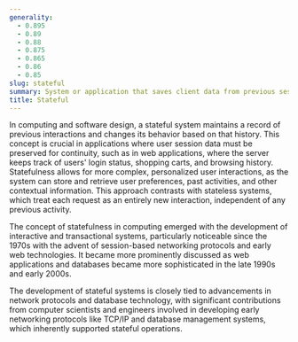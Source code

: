 ```yaml
---
generality:
  - 0.895
  - 0.89
  - 0.88
  - 0.875
  - 0.865
  - 0.86
  - 0.85
slug: stateful
summary: System or application that saves client data from previous sessions to influence and personalize future interactions.
title: Stateful
---
```


In computing and software design, a stateful system maintains a record of previous interactions and changes its behavior based on that history. This concept is crucial in applications where user session data must be preserved for continuity, such as in web applications, where the server keeps track of users' login status, shopping carts, and browsing history. Statefulness allows for more complex, personalized user interactions, as the system can store and retrieve user preferences, past activities, and other contextual information. This approach contrasts with stateless systems, which treat each request as an entirely new interaction, independent of any previous activity.

The concept of statefulness in computing emerged with the development of interactive and transactional systems, particularly noticeable since the 1970s with the advent of session-based networking protocols and early web technologies. It became more prominently discussed as web applications and databases became more sophisticated in the late 1990s and early 2000s.

The development of stateful systems is closely tied to advancements in network protocols and database technology, with significant contributions from computer scientists and engineers involved in developing early networking protocols like TCP/IP and database management systems, which inherently supported stateful operations.
